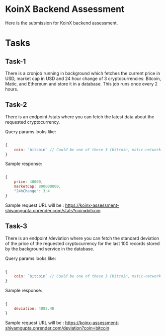 # KoinX Backend Assessment

Here is the submission for KoinX backend assessment.


# Tasks

## Task-1

There is a cronjob running in background which fetches the current price in USD, market cap in USD and 24 hour change of 3 cryptocurrencies: Bitcoin, Matic, and Ethereum and store it in a database. This job runs once every 2 hours.



## Task-2

There is an endpoint /stats where you can fetch the latest data about the requested cryptocurrency.

Query params looks like:

```javascript

{
	coin: `bitcoin` // Could be one of these 3 (bitcoin, matic-network or ethereum)
}

```

Sample response:

```javascript

{
	price: 40000,
	marketCap: 800000000,
	"24hChange": 3.4
}

``` 

Sample request URL will be : https://koinx-assessment-shivamgupta.onrender.com/stats?coin=bitcoin


## Task-3

There is an endpoint /deviation where you can fetch the standard deviation of the price of the requested cryptocurrency for the last 100 records stored by the background service in the database.

Query params looks like:

```javascript

{
	coin: `bitcoin` // Could be one of these 3 (bitcoin, matic-network or ethereum)
}

```

Sample response:

```javascript

{
	deviation: 4082.48
}

``` 

Sample request URL will be : https://koinx-assessment-shivamgupta.onrender.com/deviation?coin=bitcoin
